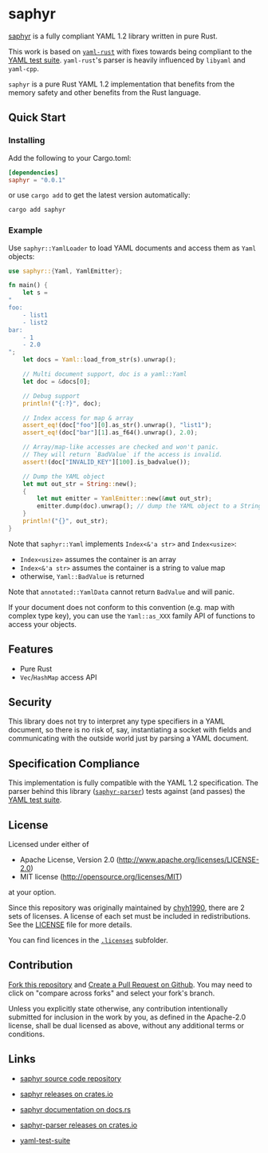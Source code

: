 # saphyr

[saphyr](https://github.com/saphyr-rs/saphyr) is a fully compliant YAML 1.2
library written in pure Rust.

This work is based on [`yaml-rust`](https://github.com/chyh1990/yaml-rust) with
fixes towards being compliant to the [YAML test
suite](https://github.com/yaml/yaml-test-suite/). `yaml-rust`'s parser is
heavily influenced by `libyaml` and `yaml-cpp`.

`saphyr` is a pure Rust YAML 1.2 implementation that benefits from the
memory safety and other benefits from the Rust language.

## Quick Start
### Installing
Add the following to your Cargo.toml:

```toml
[dependencies]
saphyr = "0.0.1"
```
or use `cargo add` to get the latest version automatically:
```sh
cargo add saphyr
```

### Example
Use `saphyr::YamlLoader` to load YAML documents and access them as `Yaml` objects:

```rust
use saphyr::{Yaml, YamlEmitter};

fn main() {
    let s =
"
foo:
    - list1
    - list2
bar:
    - 1
    - 2.0
";
    let docs = Yaml::load_from_str(s).unwrap();

    // Multi document support, doc is a yaml::Yaml
    let doc = &docs[0];

    // Debug support
    println!("{:?}", doc);

    // Index access for map & array
    assert_eq!(doc["foo"][0].as_str().unwrap(), "list1");
    assert_eq!(doc["bar"][1].as_f64().unwrap(), 2.0);

    // Array/map-like accesses are checked and won't panic.
    // They will return `BadValue` if the access is invalid.
    assert!(doc["INVALID_KEY"][100].is_badvalue());

    // Dump the YAML object
    let mut out_str = String::new();
    {
        let mut emitter = YamlEmitter::new(&mut out_str);
        emitter.dump(doc).unwrap(); // dump the YAML object to a String
    }
    println!("{}", out_str);
}
```

Note that `saphyr::Yaml` implements `Index<&'a str>` and `Index<usize>`:

* `Index<usize>` assumes the container is an array
* `Index<&'a str>` assumes the container is a string to value map
* otherwise, `Yaml::BadValue` is returned

Note that `annotated::YamlData` cannot return `BadValue` and will panic.

If your document does not conform to this convention (e.g. map with complex
type key), you can use the `Yaml::as_XXX` family API of functions to access
your objects.

## Features

* Pure Rust
* `Vec`/`HashMap` access API

## Security

This library does not try to interpret any type specifiers in a YAML document,
so there is no risk of, say, instantiating a socket with fields and
communicating with the outside world just by parsing a YAML document.

## Specification Compliance

This implementation is fully compatible with the YAML 1.2 specification. The
parser behind this library
([`saphyr-parser`](https://github.com/saphyr-rs/saphyr-parser)) tests against
(and passes) the [YAML test suite](https://github.com/yaml/yaml-test-suite/).

## License

Licensed under either of

 * Apache License, Version 2.0 (http://www.apache.org/licenses/LICENSE-2.0)
 * MIT license (http://opensource.org/licenses/MIT)

at your option.

Since this repository was originally maintained by
[chyh1990](https://github.com/chyh1990), there are 2 sets of licenses.
A license of each set must be included in redistributions. See the
[LICENSE](LICENSE) file for more details.

You can find licences in the [`.licenses`](.licenses) subfolder.

## Contribution

[Fork this repository](https://github.com/saphyr-rs/saphyr/fork) and
[Create a Pull Request on Github](https://github.com/saphyr-rs/saphyr/compare/master...saphyr-rs:saphyr:master).
You may need to click on "compare across forks" and select your fork's branch.

Unless you explicitly state otherwise, any contribution intentionally submitted
for inclusion in the work by you, as defined in the Apache-2.0 license, shall
be dual licensed as above, without any additional terms or conditions.

## Links

* [saphyr source code repository](https://github.com/saphyr-rs/saphyr)

* [saphyr releases on crates.io](https://crates.io/crates/saphyr)

* [saphyr documentation on docs.rs](https://docs.rs/saphyr/latest/saphyr/)

* [saphyr-parser releases on crates.io](https://crates.io/crates/saphyr-parser)

* [yaml-test-suite](https://github.com/yaml/yaml-test-suite)
